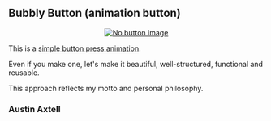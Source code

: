 ## Bubbly Button (animation button)
<p align="center">
  <a href="https://bubbly-button.vercel.app/">
    <img src="https://github.com/uchiha5555/Bubbly-Button/assets/133488886/04e0ae53-7136-4de8-b624-bcfca8ed17ae" alt="No button image"/>
  </a>
</p>
This is a <a href="https://bubbly-button.vercel.app/">simple button press animation</a>.

Even if you make one, let's make it beautiful, well-structured, functional and reusable.

This approach reflects my motto and personal philosophy.

### Austin Axtell
